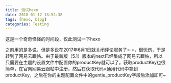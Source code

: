 ```yaml
---
title: 测试hexo
date: 2018-01-12 13:52:38
tags: [hexo, blog]
categories: Testing
---
```


这是一个奇奇怪怪的时间段，仅此测试一下hexo
<!-- more -->

之前用的是多说，但是多说在2017年6月1日就关闭评论服务了= =，很忧伤，于是转到了网易云跟帖。由于最新版（5.1）版本的next已经集成了网易云跟帖，所以只需要在主题的设置文件中配置你的productKey就可以了。获取productKey也很简单，在官网网易云跟帖中注册，然后在获取代码>通用代码中拿到productKey，之后在你的主题配置文件中的gentie_productKey字段后添加即可~